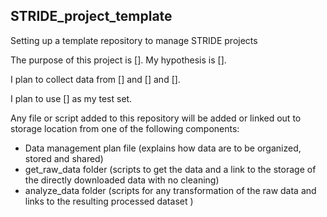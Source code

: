 ## STRIDE_project_template
Setting up a template repository to manage STRIDE projects

The purpose of this project is [].
My hypothesis is [].

I plan to collect data from [] and [] and []. 

I plan to use [] as my test set.

Any file or script added to this repository will be added or linked out to storage location from one of the following components:
* Data management plan file (explains how data are to be organized, stored and shared)
* get_raw_data folder (scripts to get the data and a link to the storage of the directly downloaded data with no cleaning)
* analyze_data folder (scripts for any transformation of the raw data and links to the resulting processed dataset )
